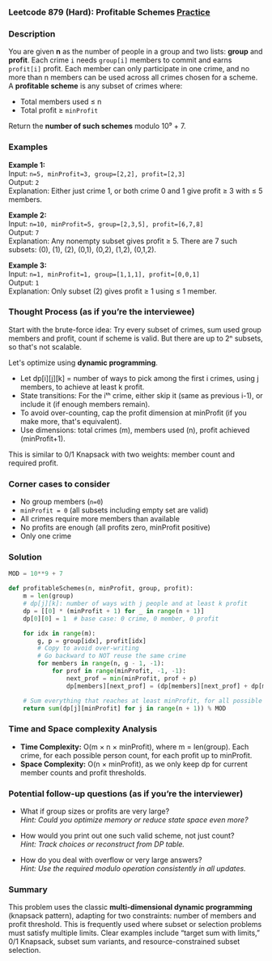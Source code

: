 ### Leetcode 879 (Hard): Profitable Schemes [Practice](https://leetcode.com/problems/profitable-schemes)

### Description  
You are given **n** as the number of people in a group and two lists: **group** and **profit**. Each crime `i` needs `group[i]` members to commit and earns `profit[i]` profit. Each member can only participate in one crime, and no more than n members can be used across all crimes chosen for a scheme.  
A **profitable scheme** is any subset of crimes where:
- Total members used ≤ n
- Total profit ≥ `minProfit`

Return the **number of such schemes** modulo 10⁹ + 7.

### Examples  

**Example 1:**  
Input: `n=5, minProfit=3, group=[2,2], profit=[2,3]`  
Output: `2`  
Explanation: Either just crime 1, or both crime 0 and 1 give profit ≥ 3 with ≤ 5 members.

**Example 2:**  
Input: `n=10, minProfit=5, group=[2,3,5], profit=[6,7,8]`  
Output: `7`  
Explanation: Any nonempty subset gives profit ≥ 5. There are 7 such subsets: (0), (1), (2), (0,1), (0,2), (1,2), (0,1,2).

**Example 3:**  
Input: `n=1, minProfit=1, group=[1,1,1], profit=[0,0,1]`  
Output: `1`  
Explanation: Only subset (2) gives profit ≥ 1 using ≤ 1 member.

### Thought Process (as if you’re the interviewee)  
Start with the brute-force idea: Try every subset of crimes, sum used group members and profit, count if scheme is valid. But there are up to 2ⁿ subsets, so that's not scalable.

Let's optimize using **dynamic programming**. 
- Let dp[i][j][k] = number of ways to pick among the first i crimes, using j members, to achieve at least k profit.
- State transitions: For the iᵗʰ crime, either skip it (same as previous i-1), or include it (if enough members remain).
- To avoid over-counting, cap the profit dimension at minProfit (if you make more, that's equivalent).
- Use dimensions: total crimes (m), members used (n), profit achieved (minProfit+1).

This is similar to 0/1 Knapsack with two weights: member count and required profit.

### Corner cases to consider  
- No group members (`n=0`)
- `minProfit = 0` (all subsets including empty set are valid)
- All crimes require more members than available
- No profits are enough (all profits zero, minProfit positive)
- Only one crime

### Solution

```python
MOD = 10**9 + 7

def profitableSchemes(n, minProfit, group, profit):
    m = len(group)
    # dp[j][k]: number of ways with j people and at least k profit
    dp = [[0] * (minProfit + 1) for _ in range(n + 1)]
    dp[0][0] = 1  # base case: 0 crime, 0 member, 0 profit

    for idx in range(m):
        g, p = group[idx], profit[idx]
        # Copy to avoid over-writing
        # Go backward to NOT reuse the same crime
        for members in range(n, g - 1, -1):
            for prof in range(minProfit, -1, -1):
                next_prof = min(minProfit, prof + p)
                dp[members][next_prof] = (dp[members][next_prof] + dp[members - g][prof]) % MOD

    # Sum everything that reaches at least minProfit, for all possible people used
    return sum(dp[j][minProfit] for j in range(n + 1)) % MOD
```

### Time and Space complexity Analysis  

- **Time Complexity:** O(m × n × minProfit), where m = len(group). Each crime, for each possible person count, for each profit up to minProfit.
- **Space Complexity:** O(n × minProfit), as we only keep dp for current member counts and profit thresholds.

### Potential follow-up questions (as if you’re the interviewer)  

- What if group sizes or profits are very large?  
  *Hint: Could you optimize memory or reduce state space even more?*

- How would you print out one such valid scheme, not just count?  
  *Hint: Track choices or reconstruct from DP table.*

- How do you deal with overflow or very large answers?  
  *Hint: Use the required modulo operation consistently in all updates.*

### Summary
This problem uses the classic **multi-dimensional dynamic programming** (knapsack pattern), adapting for two constraints: number of members and profit threshold. This is frequently used where subset or selection problems must satisfy multiple limits. Clear examples include “target sum with limits,” 0/1 Knapsack, subset sum variants, and resource-constrained subset selection.